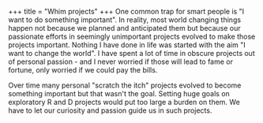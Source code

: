 +++
title = "Whim projects"
+++
One common trap for smart people is "I want to do something important". In reality, most world changing things happen not because we planned and anticipated them but because our passionate efforts in seemingly unimportant projects evolved to make those projects important. Nothing I have done in life was started with the aim "I want to change the world". I have spent a lot of time in obscure projects out of personal passion - and I never worried if those will lead to fame or fortune, only worried if we could pay the bills.

Over time many personal "scratch the itch" projects evolved to become something important but that wasn't the goal. Setting huge goals on exploratory R and D projects would put too large a burden on them. We have to let our curiosity and passion guide us in such projects.